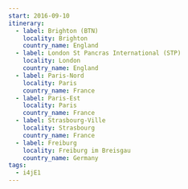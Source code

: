 ```yaml
---
start: 2016-09-10
itinerary:
  - label: Brighton (BTN)
    locality: Brighton
    country_name: England
  - label: London St Pancras International (STP)
    locality: London
    country_name: England
  - label: Paris-Nord
    locality: Paris
    country_name: France
  - label: Paris-Est
    locality: Paris
    country_name: France
  - label: Strasbourg-Ville
    locality: Strasbourg
    country_name: France
  - label: Freiburg
    locality: Freiburg im Breisgau
    country_name: Germany
tags:
  - i4jE1
---
```

